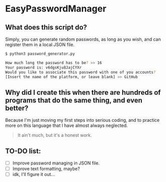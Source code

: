 # EasyPasswordManager

## What does this script do?
Simply, you can generate random passwords, as long as you wish, and can register them in a local JSON file.

```bash
$ python3 password_generator.py 

How much long the password has to be? >> 16
Your password is: v6dgsKju8JajCYXr
Would you like to associate this password with one of you accounts?
[Insert the name of the platform, or leave blank] >> GitHub
```

## Why did I create this when there are hundreds of programs that do the same thing, and even better?
Because I'm just moving my first steps into serious coding, and to practice more on this language that I have almost always neglected.

> It ain't much,
> but it's a honest work.

## TO-DO list:
- [ ] Improve password managing in JSON file.
- [ ] Improve text formatting, maybe?
- [ ] idk, I'll figure it out...
